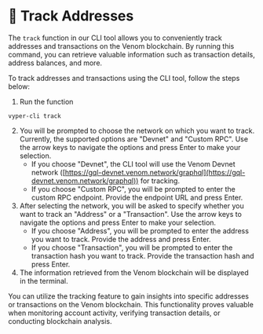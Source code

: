 # 🔎 Track Addresses

The `track` function in our CLI tool allows you to conveniently track addresses and transactions on the Venom blockchain. By running this command, you can retrieve valuable information such as transaction details, address balances, and more.

To track addresses and transactions using the CLI tool, follow the steps below:

1. Run the function&#x20;

```
vyper-cli track
```

2. You will be prompted to choose the network on which you want to track. Currently, the supported options are "Devnet" and "Custom RPC". Use the arrow keys to navigate the options and press Enter to make your selection.
   * If you choose "Devnet", the CLI tool will use the Venom Devnet network ([https://gql-devnet.venom.network/graphql](https://gql-devnet.venom.network/graphql)) for tracking.
   * If you choose "Custom RPC", you will be prompted to enter the custom RPC endpoint. Provide the endpoint URL and press Enter.
3. After selecting the network, you will be asked to specify whether you want to track an "Address" or a "Transaction". Use the arrow keys to navigate the options and press Enter to make your selection.
   * If you choose "Address", you will be prompted to enter the address you want to track. Provide the address and press Enter.
   * If you choose "Transaction", you will be prompted to enter the transaction hash you want to track. Provide the transaction hash and press Enter.
4. The information retrieved from the Venom blockchain will be displayed in the terminal.

You can utilize the tracking feature to gain insights into specific addresses or transactions on the Venom blockchain. This functionality proves valuable when monitoring account activity, verifying transaction details, or conducting blockchain analysis.
